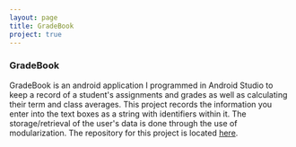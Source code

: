 ```yaml
---
layout: page
title: GradeBook
project: true
---
```



<div class="GradeBook">
    <div class="container">
        <div class="header">
            <h3>GradeBook</h3>
            <div class="icons">
                <i class="devicon-android-plain-wordmark"></i>
                <i class="devicon-java-plain-wordmark"></i>
            </div>
        </div>
    </div>
    <div class="container">
        <p>GradeBook is an android application I programmed in Android Studio to keep a record of a student's assignments and grades as well as calculating their term and class averages. This project records the information you enter into the text boxes as a string with identifiers within it. The storage/retrieval of the user's data is done through the use of modularization. The repository for this project is located <a href="https://github.com/ryannewman2828/GradeBook" target="_blank">here</a>.</p>
    </div>
</div>